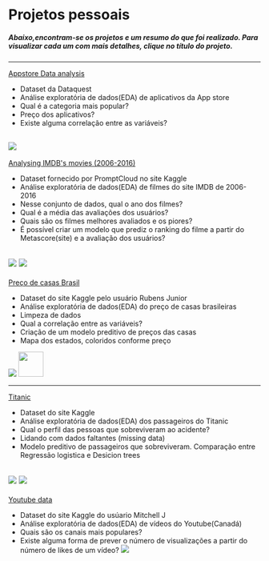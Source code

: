 # Projetos pessoais

##### Abaixo,encontram-se os projetos e um resumo do que foi realizado. Para visualizar cada um com mais detalhes, clique no título do projeto.
--------------
[Appstore Data analysis](https://nbviewer.jupyter.org/github/BrunoMO47/Projetos_pessoais/blob/master/Appstore%20data%20analysis.ipynb)
* Dataset da Dataquest
* Análise exploratória de dados(EDA) de aplicativos da App store
* Qual é a categoria mais popular?
* Preço dos aplicativos?
* Existe alguma correlação entre as variáveis?


![](https://github.com/BrunoMO47/Projetos_pessoais/blob/master/imagens/app_categorias.png)
--------------
[Analysing IMDB's movies (2006-2016)](https://nbviewer.jupyter.org/github/BrunoMO47/Projetos_pessoais/blob/master/IMDB%20data.ipynb)
* Dataset fornecido por PromptCloud no site Kaggle
* Análise exploratória de dados(EDA) de filmes do site IMDB de 2006-2016
* Nesse conjunto de dados, qual o ano dos filmes?
* Qual é a média das avaliações dos usuários?
* Quais são os filmes melhores avaliados e os piores?
* É possível criar um modelo que prediz o ranking do filme a partir do Metascore(site) e a avaliação dos usuários?

![](https://github.com/BrunoMO47/Projetos_pessoais/blob/master/imagens/imdb%20filmes%20ano.png)
![](https://github.com/BrunoMO47/Projetos_pessoais/blob/master/imagens/imdb%20rating.png)
--------------
[Preço de casas Brasil](https://nbviewer.jupyter.org/github/BrunoMO47/Projetos_pessoais/blob/master/Pre%C3%A7o%20de%20casas%20Brasil.ipynb)
* Dataset do site Kaggle pelo usuário Rubens Junior
* Análise exploratória de dados(EDA) do preço de casas brasileiras
* Limpeza de dados
* Qual a correlação entre as variáveis?
* Criação de um modelo preditivo de preços das casas
* Mapa dos estados, coloridos conforme preço

![](https://github.com/BrunoMO47/Projetos_pessoais/blob/master/imagens/casas%20brasil%20estados%20mapa.png)
<img src="https://github.com/BrunoMO47/Projetos_pessoais/blob/master/imagens/corr%20casas.png=24x48" width="50">

--------------
[Titanic](https://nbviewer.jupyter.org/github/BrunoMO47/Projetos_pessoais/blob/master/Titanic.ipynb)
* Dataset do site Kaggle
* Análise exploratória de dados(EDA) dos passageiros do Titanic
* Qual o perfil das pessoas que sobreviveram ao acidente?
* Lidando com dados faltantes (missing data)
* Modelo preditivo de passageiros que sobreviveram. Comparação entre Regressão logistica e Desicion trees

![](https://github.com/BrunoMO47/Projetos_pessoais/blob/master/imagens/titanic%20perfil1.png)
![](https://github.com/BrunoMO47/Projetos_pessoais/blob/master/imagens/titanic%20perfil%202.png)
--------------
[Youtube data](https://nbviewer.jupyter.org/github/BrunoMO47/Projetos_pessoais/blob/master/Youtube%20data.ipynb)
* Dataset do site Kaggle do usúario Mitchell J
* Análise exploratória de dados(EDA) de vídeos do Youtube(Canadá)
* Quais são os canais mais populares?
* Existe alguma forma de prever o número de visualizações a partir do número de likes de um vídeo?
![](https://github.com/BrunoMO47/Projetos_pessoais/blob/master/imagens/youtube%20canais%20pop.png)



